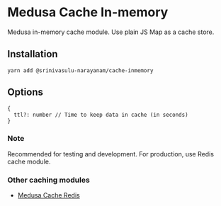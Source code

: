 # Medusa Cache In-memory

Medusa in-memory cache module. Use plain JS Map as a cache store.

## Installation

```
yarn add @srinivasulu-narayanam/cache-inmemory
```

## Options

```
{
  ttl?: number // Time to keep data in cache (in seconds)
}
```

### Note

Recommended for testing and development. For production, use Redis cache module.

### Other caching modules

- [Medusa Cache Redis](../cache-redis/README.md)
